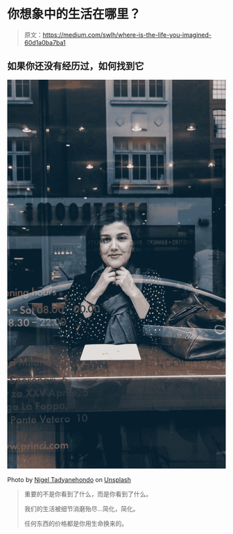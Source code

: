 # 你想象中的生活在哪里？

> 原文：<https://medium.com/swlh/where-is-the-life-you-imagined-60d1a0ba7ba1>

## 如果你还没有经历过，如何找到它

![](img/0a0ed0175d23be7f0968be65f1a376d0.png)

Photo by [Nigel Tadyanehondo](https://unsplash.com/@nxvision?utm_source=medium&utm_medium=referral) on [Unsplash](https://unsplash.com?utm_source=medium&utm_medium=referral)

> 重要的不是你看到了什么，而是你看到了什么。
> 
> 我们的生活被细节消磨殆尽…简化，简化。
> 
> 任何东西的价格都是你用生命换来的。
